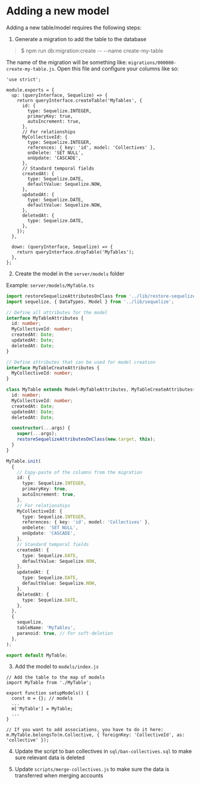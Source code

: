 # Adding a new model

Adding a new table/model requires the following steps:

1. Generate a migration to add the table to the database

> $ npm run db:migration:create -- --name create-my-table

The name of the migration will be something like: `migrations/000000-create-my-table.js`. Open this file and configure your columns like so:

```es6
'use strict';

module.exports = {
  up: (queryInterface, Sequelize) => {
    return queryInterface.createTable('MyTables', {
      id: {
        type: Sequelize.INTEGER,
        primaryKey: true,
        autoIncrement: true,
      },
      // For relationships
      MyCollectiveId: {
        type: Sequelize.INTEGER,
        references: { key: 'id', model: 'Collectives' },
        onDelete: 'SET NULL',
        onUpdate: 'CASCADE',
      },
      // Standard temporal fields
      createdAt: {
        type: Sequelize.DATE,
        defaultValue: Sequelize.NOW,
      },
      updatedAt: {
        type: Sequelize.DATE,
        defaultValue: Sequelize.NOW,
      },
      deletedAt: {
        type: Sequelize.DATE,
      },
    });
  },

  down: (queryInterface, Sequelize) => {
    return queryInterface.dropTable('MyTables');
  },
};
```

2. Create the model in the `server/models` folder

Example: `server/models/MyTable.ts`

```ts
import restoreSequelizeAttributesOnClass from '../lib/restore-sequelize-attributes-on-class';
import sequelize, { DataTypes, Model } from '../lib/sequelize';

// Define all attributes for the model
interface MyTableAttributes {
  id: number;
  MyCollectiveId: number;
  createdAt: Date;
  updatedAt: Date;
  deletedAt: Date;
}

// Define attributes that can be used for model creation
interface MyTableCreateAttributes {
  MyCollectiveId: number;
}

class MyTable extends Model<MyTableAttributes, MyTableCreateAttributes> implements MyTableAttributes {
  id: number;
  MyCollectiveId: number;
  createdAt: Date;
  updatedAt: Date;
  deletedAt: Date;

  constructor(...args) {
    super(...args);
    restoreSequelizeAttributesOnClass(new.target, this);
  }
}

MyTable.init(
  {
    // Copy-paste of the columns from the migration
    id: {
      type: Sequelize.INTEGER,
      primaryKey: true,
      autoIncrement: true,
    },
    // For relationships
    MyCollectiveId: {
      type: Sequelize.INTEGER,
      references: { key: 'id', model: 'Collectives' },
      onDelete: 'SET NULL',
      onUpdate: 'CASCADE',
    },
    // Standard temporal fields
    createdAt: {
      type: Sequelize.DATE,
      defaultValue: Sequelize.NOW,
    },
    updatedAt: {
      type: Sequelize.DATE,
      defaultValue: Sequelize.NOW,
    },
    deletedAt: {
      type: Sequelize.DATE,
    },
  },
  {
    sequelize,
    tableName: 'MyTables',
    paranoid: true, // For soft-deletion
  },
);

export default MyTable;
```

3. Add the model to `models/index.js`

```es6
// Add the table to the map of models
import MyTable from './MyTable';

export function setupModels() {
  const m = {}; // models
  ...
  m['MyTable'] = MyTable;
  ...
}

// If you want to add associations, you have to do it here:
m.MyTable.belongsTo(m.Collective, { foreignKey: 'CollectiveId', as: 'collective' });
```

4. Update the script to ban collectives in `sql/ban-collectives.sql` to make sure relevant data is deleted

5. Update `scripts/merge-collectives.js` to make sure the data is transferred when merging accounts
